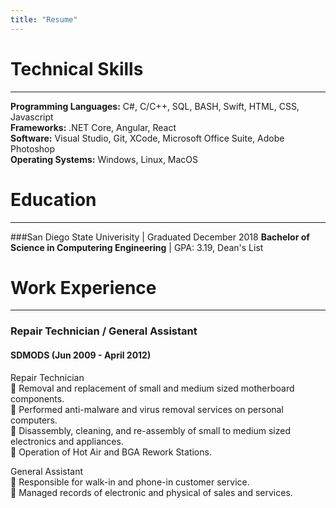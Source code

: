 ```yaml
---
title: "Resume"
---
```


# Technical Skills
---
**Programming Languages:** C#, C/C++, SQL, BASH, Swift, HTML, CSS, Javascript<br/>
**Frameworks:** .NET Core, Angular, React <br/>
**Software:** Visual Studio, Git, XCode, Microsoft Office Suite, Adobe Photoshop <br/>
**Operating Systems:** Windows, Linux, MacOS
# Education
---
###San Diego State Univerisity | Graduated December 2018
**Bachelor of Science in Computering Engineering** | GPA: 3.19, Dean's List<br/>

# Work Experience
---
### Repair Technician / General Assistant
#### SDMODS (Jun 2009 - April 2012)
Repair Technician <br/>
 Removal and replacement of small and medium sized motherboard components.<br/>
 Performed anti-malware and virus removal services on personal computers.<br/>
 Disassembly, cleaning, and re-assembly of small to medium sized electronics and appliances.<br/>
 Operation of Hot Air and BGA Rework Stations.<br/>

General Assistant<br/>
 Responsible for walk-in and phone-in customer service.<br/>
 Managed records of electronic and physical of sales and services.<br/>

